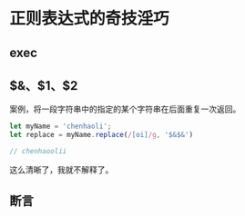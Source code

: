 # 正则表达式的奇技淫巧

## exec


## $&、$1、$2

案例，将一段字符串中的指定的某个字符串在后面重复一次返回。

```js
let myName = 'chenhaoli';
let replace = myName.replace(/[oi]/g, '$&$&')

// chenhaoolii
```

这么清晰了，我就不解释了。

## 断言
